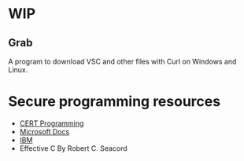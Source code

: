 # WIP
## Grab
A program to download VSC and other files with Curl on Windows and Linux. 
# Secure programming resources
* [CERT Programming](https://us-cert.cisa.gov/bsi/articles/knowledge/coding-practices/fgets-and-gets_s)
* [Microsoft Docs](https://docs.microsoft.com/en-us/cpp/c-runtime-library/reference/fgets-fgetws?view=msvc-160)
* [IBM](https://www.ibm.com/docs/en/i/7.4?topic=functions-fgets-read-string)
* Effective C By Robert C. Seacord
